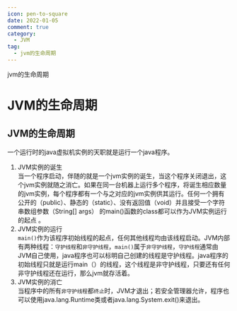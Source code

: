 ```yaml
---
icon: pen-to-square
date: 2022-01-05
comment: true
category:
  - JVM
tag:
  - jvm的生命周期
---
```

jvm的生命周期


<!-- more -->

# JVM的生命周期
## JVM的生命周期
一个运行时的java虚拟机实例的天职就是运行一个java程序。
1. JVM实例的诞生   
        当一个程序启动，伴随的就是一个jvm实例的诞生，当这个程序关闭退出，这个jvm实例就随之消亡。如果在同一台机器上运行多个程序，将诞生相应数量的jvm实例，每个程序都有一个与之对应的jvm实例供其运行。任何一个拥有公开的（public）、静态的（static）、没有返回值（void）并且接受一个字符串数组参数（String[] args） 的main()函数的class都可以作为JVM实例运行的起点 。
1. JVM实例的运行  
         `main()`作为该程序初始线程的起点，任何其他线程均由该线程启动。JVM内部有两种线程：`守护线程`和`非守护线程`，`main()`属于`非守护线程`，`守护线程`通常由JVM自己使用，java程序也可以标明自己创建的线程是守护线程。java程序的初始线程只就是运行main（）的线程，这个线程是非守护线程，只要还有任何非守护线程还在运行，那么jvm就存活着。
1. JVM实例的消亡  
      当程序中的所有`非守护线程`都`终止`时，JVM才退出；若安全管理器允许，程序也可以使用java.lang.Runtime类或者java.lang.System.exit()来退出。
